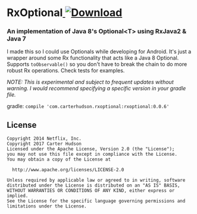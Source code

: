 # RxOptional[ ![Download](https://api.bintray.com/packages/carterhudson/RxOptional/RxOptional/images/download.svg) ](https://bintray.com/carterhudson/maven/rxoptional/_latestVersion)
### An implementation of Java 8's Optional&lt;T> using RxJava2 & Java 7

I made this so I could use Optionals while developing for Android. It's just a wrapper around some Rx functionality that acts like a Java 8 Optional. Supports `toObservable()` so you don't have to break the chain to do more robust Rx operations. Check tests for examples.

*NOTE: This is experimental and subject to frequent updates without warning. I would recommend specifying a specific version in your gradle file.*

gradle:
`compile 'com.carterhudson.rxoptional:rxoptional:0.0.6'`

## License
```
Copyright 2014 Netflix, Inc.
Copyright 2017 Carter Hudson
Licensed under the Apache License, Version 2.0 (the "License");
you may not use this file except in compliance with the License.
You may obtain a copy of the License at

  http://www.apache.org/licenses/LICENSE-2.0
  
Unless required by applicable law or agreed to in writing, software
distributed under the License is distributed on an "AS IS" BASIS,
WITHOUT WARRANTIES OR CONDITIONS OF ANY KIND, either express or implied.
See the License for the specific language governing permissions and
limitations under the License.
```
